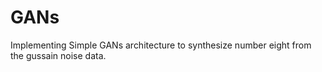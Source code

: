 # GANs
Implementing Simple GANs architecture to synthesize number eight from the gussain noise data.
